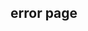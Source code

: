 <!--
 * @Author: your name
 * @Date: 2021-07-08 19:40:46
 * @LastEditTime: 2021-07-08 19:41:03
 * @LastEditors: Please set LastEditors
 * @Description: In User Settings Edit
 * @FilePath: /utils/docs/.vuepress/error.md
-->
## 
## error page
